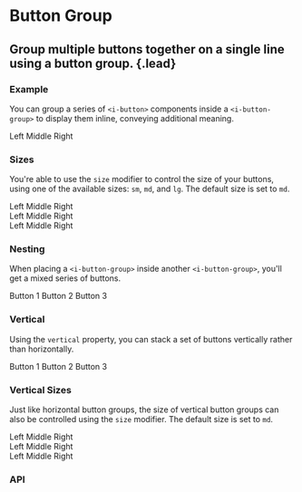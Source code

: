 # Button Group
## Group multiple buttons together on a single line using a button group. {.lead}

### Example
You can group a series of `<i-button>` components inside a `<i-button-group>` to display them inline, conveying additional meaning.

<i-code-preview title="Button Group Example">

<i-button-group>
    <i-button>Left</i-button>
    <i-button>Middle</i-button>
    <i-button>Right</i-button>
</i-button-group>

<template slot="html">

~~~html
<i-button-group>
    <i-button">Left</i-button>
    <i-button">Middle</i-button>
    <i-button">Right</i-button>
</i-button-group>
~~~

</template>
</i-code-preview>

### Sizes
You're able to use the `size` modifier to control the size of your buttons, using one of the available sizes: `sm`, `md`, and `lg`. 
The default size is set to `md`.

<i-code-preview title="Button Group Sizes">

<div class="_margin-bottom-1">
    <i-button-group size="sm">
        <i-button>Left</i-button>
        <i-button>Middle</i-button>
        <i-button>Right</i-button>
    </i-button-group>
</div>

<div class="_margin-bottom-1">
    <i-button-group size="md">
        <i-button>Left</i-button>
        <i-button>Middle</i-button>
        <i-button>Right</i-button>
    </i-button-group>
</div>

<div>
    <i-button-group size="lg">
        <i-button>Left</i-button>
        <i-button>Middle</i-button>
        <i-button>Right</i-button>
    </i-button-group>
</div>

<template slot="html">

~~~html
<i-button-group size="sm">
    <i-button>Left</i-button>
    <i-button>Middle</i-button>
    <i-button>Right</i-button>
</i-button-group>
~~~
~~~html
<i-button-group size="md">
    <i-button>Left</i-button>
    <i-button>Middle</i-button>
    <i-button>Right</i-button>
</i-button-group>
~~~
~~~html
<i-button-group size="lg">
    <i-button>Left</i-button>
    <i-button>Middle</i-button>
    <i-button>Right</i-button>
</i-button-group>
~~~

</template>
</i-code-preview>

### Nesting
When placing a `<i-button-group>` inside another `<i-button-group>`, you'll get a mixed series of buttons.

<i-code-preview title="Button Group Nesting">

<i-button-group>
    <i-button>Button 1</i-button>
    <i-button-group>
        <i-button>Button 2</i-button>
        <i-button>Button 3</i-button>
    </i-button-group>
</i-button-group>

<template slot="html">

~~~html
<i-button-group>
    <i-button>Button 1</i-button>
    <i-button-group>
        <i-button>Button 2</i-button>
        <i-button>Button 3</i-button>
    </i-button-group>
</i-button-group>
~~~

</template>
</i-code-preview>

### Vertical
Using the `vertical` property, you can stack a set of buttons vertically rather than horizontally.

<i-code-preview title="Vertical Button Group">

<i-button-group vertical>
    <i-button>Button 1</i-button>
    <i-button>Button 2</i-button>
    <i-button>Button 3</i-button>
</i-button-group>

<template slot="html">

~~~html
<i-button-group vertical>
    <i-button>Button 1</i-button>
    <i-button>Button 2</i-button>
    <i-button>Button 3</i-button>
</i-button-group>
~~~

</template>
</i-code-preview>

### Vertical Sizes
Just like horizontal button groups, the size of vertical button groups can also be controlled using the `size` modifier. 
The default size is set to `md`.

<i-code-preview title="Vertical Button Group Sizes">

<div class="_clearfix">
    <div class="_float-left _margin-right-1">
        <i-button-group vertical size="sm">
            <i-button>Left</i-button>
            <i-button>Middle</i-button>
            <i-button>Right</i-button>
        </i-button-group>
    </div>
    <div class="_float-left _margin-right-1">
        <i-button-group vertical size="md">
            <i-button>Left</i-button>
            <i-button>Middle</i-button>
            <i-button>Right</i-button>
        </i-button-group>
    </div>
    <div class="_float-left _margin-right-1">
        <i-button-group vertical size="lg">
            <i-button>Left</i-button>
            <i-button>Middle</i-button>
            <i-button>Right</i-button>
        </i-button-group>
    </div>
</div>

<template slot="html">

~~~html
<i-button-group vertical size="sm">
    <i-button>Left</i-button>
    <i-button>Middle</i-button>
    <i-button>Right</i-button>
</i-button-group>
~~~
~~~html
<i-button-group vertical size="md">
    <i-button>Left</i-button>
    <i-button>Middle</i-button>
    <i-button>Right</i-button>
</i-button-group>
~~~
~~~html
<i-button-group vertical size="lg">
    <i-button>Left</i-button>
    <i-button>Middle</i-button>
    <i-button>Right</i-button>
</i-button-group>
~~~

</template>
</i-code-preview>


### API

<i-api-preview title="Button Group API" expanded markup="i-button-group" link="https://github.com/inkline/inkline/tree/master/packages/inkline/src/components/ButtonGroup">
    <template slot="props">
        <api-table>
            <api-table-row>
                <template slot="property">disabled</template>
                <template slot="description">Sets the state of the button group component and its child button components to disabled.</template>
                <template slot="type"><code>Boolean</code></template>
                <template slot="values"><code>true</code>, <code>false</code></template>
                <template slot="default"><code>false</code></template>
            </api-table-row>
            <api-table-row>
                <template slot="property">size</template>
                <template slot="description">Sets the size of the button group component and its child button components.</template>
                <template slot="type"><code>String</code></template>
                <template slot="values"><code>sm</code>, <code>md</code>, <code>lg</code></template>
                <template slot="default"><code>md</code></template>
            </api-table-row>
            <api-table-row>
                <template slot="property">vertical</template>
                <template slot="description">Sets the direction of the button group component.</template>
                <template slot="type"><code>Boolean</code></template>
                <template slot="values"><code>true</code>, <code>false</code></template>
                <template slot="default"><code>false</code></template>
            </api-table-row>
        </api-table>
    </template>
    <template slot="slots">
        <api-table>
            <api-table-row>
                <template slot="slot">default</template>
                <template slot="description">Slot for button group default content.</template>
            </api-table-row>
        </api-table>
    </template>
</i-api-preview>
